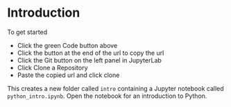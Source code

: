 # Introduction

To get started 

* Click the green Code button above
* Click the button at the end of the url to copy the url
* Click the Git button on the left panel in JupyterLab
* Click Clone a Repository
* Paste the copied url and click clone

This creates a new folder called `intro`
containing a Jupyter notebook called `python_intro.ipynb`.
Open the notebook for an introduction to Python.
